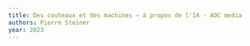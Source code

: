 ```yaml
---
title: Des couteaux et des machines – à propos de l'IA - AOC media
authors: Pierre Steiner
year: 2023
---
```



